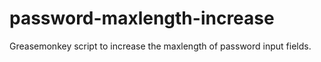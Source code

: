 # password-maxlength-increase
Greasemonkey script to increase the maxlength of password input fields.
